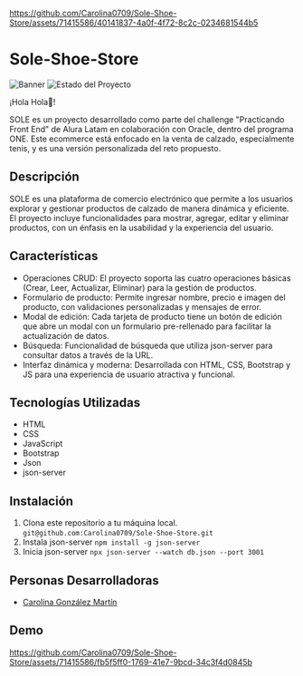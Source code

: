 
https://github.com/Carolina0709/Sole-Shoe-Store/assets/71415586/40141837-4a0f-4f72-8c2c-0234681544b5
# Sole-Shoe-Store
![Banner](https://github.com/Carolina0709/Sole-Shoe-Store/assets/71415586/5ffdec77-f80d-48a7-9cad-1b5039744907)
![Estado del Proyecto](https://img.shields.io/badge/Estado-Terminado-brightgreen)

¡Hola Hola👋!

SOLE es un proyecto desarrollado como parte del challenge "Practicando Front End" de Alura Latam en colaboración con Oracle, dentro del programa ONE. Este ecommerce está enfocado en la venta de calzado, especialmente tenis, y es una versión personalizada del reto propuesto.

## Descripción

SOLE es una plataforma de comercio electrónico que permite a los usuarios explorar y gestionar productos de calzado de manera dinámica y eficiente. El proyecto incluye funcionalidades para mostrar, agregar, editar y eliminar productos, con un énfasis en la usabilidad y la experiencia del usuario.

## Características

- Operaciones CRUD: El proyecto soporta las cuatro operaciones básicas (Crear, Leer, Actualizar, Eliminar) para la gestión de productos.
- Formulario de producto: Permite ingresar nombre, precio e imagen del producto, con validaciones personalizadas y mensajes de error.
- Modal de edición: Cada tarjeta de producto tiene un botón de edición que abre un modal con un formulario pre-rellenado para facilitar la actualización de datos.
- Búsqueda: Funcionalidad de búsqueda que utiliza json-server para consultar datos a través de la URL.
- Interfaz dinámica y moderna: Desarrollada con HTML, CSS, Bootstrap y JS para una experiencia de usuario atractiva y funcional.

## Tecnologías Utilizadas

- HTML
- CSS
- JavaScript
- Bootstrap
- Json
- json-server
  
## Instalación

1. Clona este repositorio a tu máquina local.
   `git@github.com:Carolina0709/Sole-Shoe-Store.git`
2. Instala json-server
   `npm install -g json-server`
3. Inicia json-server
   `npx json-server --watch db.json --port 3001`

## Personas Desarrolladoras

- [Carolina González Martín](https://github.com/Carolina0709)


## Demo 
https://github.com/Carolina0709/Sole-Shoe-Store/assets/71415586/fb5f5ff0-1769-41e7-9bcd-34c3f4d0845b

